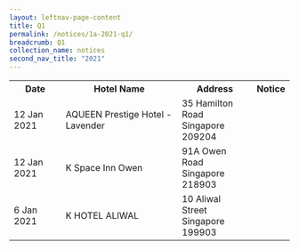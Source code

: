 ```yaml
---
layout: leftnav-page-content
title: Q1 
permalink: /notices/1a-2021-q1/
breadcrumb: Q1 
collection_name: notices
second_nav_title: "2021"
---
```


<table>
   <tr>
    <th>Date</th>
    <th>Hotel Name</th>
    <th>Address</th>
    <th>Notice</th>
  </tr>
    <tr>
    <td>12 Jan 2021</td>
    <td>AQUEEN Prestige Hotel - Lavender</td>
    <td>35 Hamilton Road <br>Singapore 209204<br></td>
    <td><a href="/files/AQUEEN Prestige Hotel - Lavender.pdf"></a></td>
  </tr>
   <tr>
    <td>12 Jan 2021</td>
    <td>K Space Inn Owen</td>
    <td>91A Owen Road <br>Singapore 218903<br></td>
    <td><a href="/files/K SPACE INN OWEN.pdf"></a></td>
  </tr>
   <tr>
    <td>6 Jan 2021</td>
    <td>K HOTEL ALIWAL</td>
    <td>10 Aliwal Street <br>Singapore 199903<br></td>
    <td><a href="/files/K HOTEL ALIWAL.pdf"></a></td>
  </tr>
